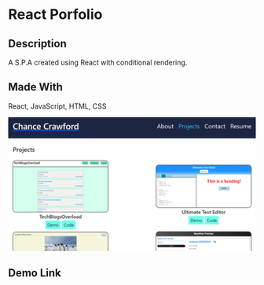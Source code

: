 # React Porfolio

## Description
A S.P.A created using React with conditional rendering. 

## Made With
React, JavaScript, HTML, CSS

![react portfolio](./images/Capture.PNG)

## Demo Link
